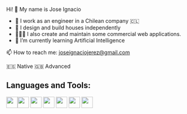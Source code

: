 Hi! 👋 My name is Jose Ignacio 

- 🔭 I work as an engineer in a Chilean company 🇨🇱
- 🏡 I design and build houses independently
- 👨🏻‍💻 I also create and maintain some commercial web applications. 
- 🌱 I’m currently learning Artificial Intelligence


📫 How to reach me: joseignaciojerez@gmail.com

:es: Native
:gb: Advanced

<h2>Languages and Tools:</h2>
  
  
   <img src="https://raw.githubusercontent.com/jmnote/z-icons/master/svg/ruby.svg" width="30" height="30"><img src="https://raw.githubusercontent.com/jmnote/z-icons/master/svg/c.svg" width="30" height="30">
   <img src="https://raw.githubusercontent.com/jmnote/z-icons/master/svg/javascript.svg" width="30" height="30">
   <img src="https://raw.githubusercontent.com/jmnote/z-icons/master/svg/python.svg" width="30" height="30">
   <img src="https://raw.githubusercontent.com/jmnote/z-icons/master/svg/git.svg" width="30" height="30">
   <img src="https://raw.githubusercontent.com/jmnote/z-icons/master/svg/github.svg" width="30" height="30">
   <img src="https://raw.githubusercontent.com/jmnote/z-icons/master/svg/bootstrap.svg" width="30" height="30">
   
  






